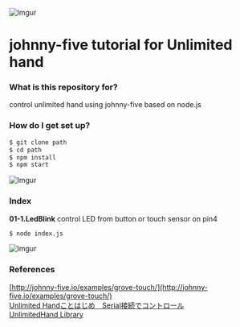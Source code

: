 ![Imgur](http://i.imgur.com/aJfFBV7.png)
# johnny-five tutorial for Unlimited hand #

### What is this repository for? 
control unlimited hand using johnny-five based on node.js

### How do I get set up? ###

```sh
$ git clone path
$ cd path
$ npm install
$ npm start
```
![Imgur](http://i.imgur.com/aJfFBV7.png)
### Index ###
**01-1.LedBlink** 
control LED from button or touch sensor on pin4  
```sh
$ node index.js
```  

![Imgur](http://i.imgur.com/aJfFBV7.png)  

### References ###
[http://johnny-five.io/examples/grove-touch/](http://johnny-five.io/examples/grove-touch/)  
[Unlimited Handことはじめ　Serial接続でコントロール](http://qiita.com/kgbu/items/2481df0ef2e82c43e6a7)  
[UnlimitedHand Library](http://dev.unlimitedhand.com/download.html)